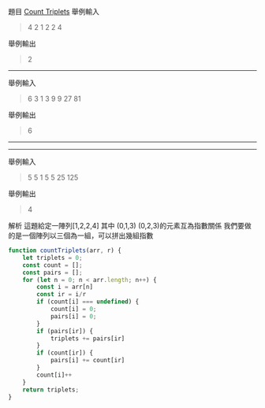 題目
[Count Triplets](https://www.hackerrank.com/challenges/count-triplets-1/problem)
舉例輸入
>4 2
1 2 2 4

舉例輸出
>2
---
舉例輸入
>6 3
1 3 9 9 27 81

舉例輸出
>6
---
---
舉例輸入
>5 5
1 5 5 25 125

舉例輸出
>4

解析
這題給定一陣列[1,2,2,4]
 其中 (0,1,3) (0,2,3)的元素互為指數關係
 我們要做的是一個陣列以三個為一組，可以拼出幾組指數



```js
function countTriplets(arr, r) {
    let triplets = 0;
    const count = [];
    const pairs = [];
    for (let n = 0; n < arr.length; n++) {
        const i = arr[n]
        const ir = i/r
        if (count[i] === undefined) {
            count[i] = 0; 
            pairs[i] = 0;
        }
        if (pairs[ir]) {
            triplets += pairs[ir]
        }
        if (count[ir]) {
            pairs[i] += count[ir]
        }
        count[i]++
    }
    return triplets;
}

 
```

  
